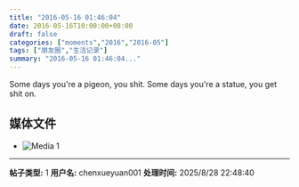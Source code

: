 ```yaml
---
title: "2016-05-16 01:46:04"
date: 2016-05-16T10:00:00+08:00
draft: false
categories: ["moments","2016","2016-05"]
tags: ["朋友圈","生活记录"]
summary: "2016-05-16 01:46:04..."
---
```


Some days you're a pigeon, you shit.
Some days you're a statue, you get shit on.

## 媒体文件

- ![Media 1](/Moments/photos/2016-05-16/201605160146040.jpg)

---

**帖子类型:** 1
**用户名:** chenxueyuan001
**处理时间:** 2025/8/28 22:48:40
